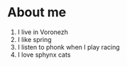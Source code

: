 # About me

1. I live in Voronezh
2. I like spring
3. I listen to phonk when I play racing
4. I love sphynx cats